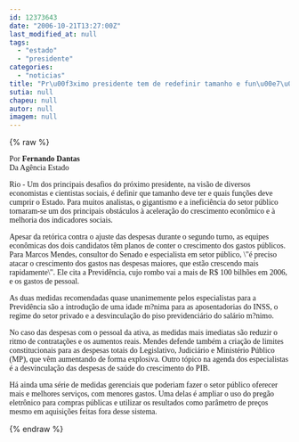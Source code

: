 ```yaml
---
id: 12373643
date: "2006-10-21T13:27:00Z"
last_modified_at: null
tags:
  - "estado"
  - "presidente"
categories:
  - "noticias"
title: "Pr\u00f3ximo presidente tem de redefinir tamanho e fun\u00e7\u00f5es do Estado"
sutia: null
chapeu: null
autor: null
imagem: null
---
```

{% raw %}
<p><P><FONT face=Verdana>Por <STRONG>Fernando Dantas</STRONG><BR>Da Agência Estado</FONT></P></p>
<p><P><FONT face=Verdana>Rio - Um dos principais desafios do próximo presidente, na visão de diversos economistas e cientistas sociais, é definir que tamanho deve ter e quais funções deve cumprir o Estado. Para muitos analistas, o gigantismo e a ineficiência do setor público tornaram-se um dos principais obstáculos à aceleração do crescimento econômico e à melhoria dos indicadores sociais.</FONT></P></p>
<p><P><FONT face=Verdana>Apesar da retórica contra o ajuste das despesas durante o segundo turno, as equipes econômicas dos dois candidatos têm planos de conter o crescimento dos gastos públicos. Para Marcos Mendes, consultor do Senado e especialista em setor público, \"é preciso atacar o crescimento dos gastos nas despesas maiores, que estão crescendo mais rapidamente\". Ele cita a Previdência, cujo rombo vai a mais de R$ 100 bilhões em 2006, e os gastos de pessoal. </FONT></P></p>
<p><P><FONT face=Verdana>As duas medidas recomendadas quase unanimemente pelos especialistas para a Previdência são a introdução de uma idade m?nima para as aposentadorias do INSS, o regime do setor privado e a desvinculação do piso previdenciário do salário m?nimo.</FONT></P></p>
<p><P><FONT face=Verdana>No caso das despesas com o pessoal da ativa, as medidas mais imediatas são reduzir o ritmo de contratações e os aumentos reais. Mendes defende também a criação de limites constitucionais para as despesas totais do Legislativo, Judiciário e Ministério Público (MP), que vêm aumentando de forma explosiva. Outro tópico na agenda dos especialistas é a desvinculação das despesas de saúde do crescimento do PIB.</FONT></P></p>
<p><P><FONT face=Verdana>Há ainda uma série de medidas gerenciais que poderiam fazer o setor público oferecer mais e melhores serviços, com menores gastos. Uma delas é ampliar o uso do pregão eletrônico para compras públicas e utilizar os resultados como parâmetro de preços mesmo em aquisições feitas fora desse sistema.</FONT></P> </p>
{% endraw %}